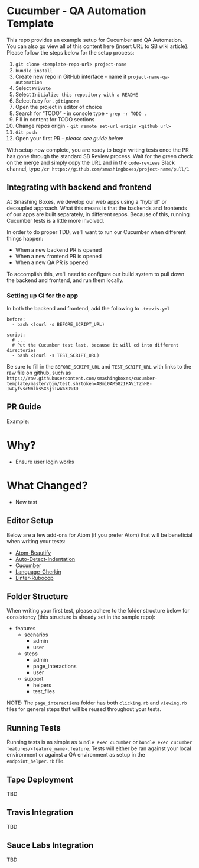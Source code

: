 # Cucumber - QA Automation Template

This repo provides an example setup for Cucumber and QA Automation. You can also go view all of this content here {insert URL to SB wiki article}. Please follow the steps below for the setup process:

1. `git clone <template-repo-url> project-name`
1. `bundle install`
1. Create new repo in GitHub interface - name it `project-name-qa-automation`
1. Select `Private`
1. Select `Initialize this repository with a README`
1. Select `Ruby` for `.gitignore`
1. Open the project in editor of choice
1. Search for “TODO” - in console type - `grep -r TODO .`
1. Fill in content for TODO sections
1. Change repos origin - `git remote set-url origin <github url>`
1. `Git push`
1. Open your first PR - _please see guide below_

With setup now complete, you are ready to begin writing tests once the PR has gone through the standard SB Review process. Wait for the green check on the merge and simply copy the URL and in the `code-reviews` Slack channel, type `/cr https://github.com/smashingboxes/project-name/pull/1`

## Integrating with backend and frontend

At Smashing Boxes, we develop our web apps using a "hybrid" or decoupled approach. What this means is that the backends and frontends of our apps are built separately, in different repos. Because of this, running Cucumber tests is a little more involved.

In order to do proper TDD, we'll want to run our Cucumber when different things happen:
- When a new backend PR is opened
- When a new frontend PR is opened
- When a new QA PR is opened

To accomplish this, we'll need to configure our build system to pull down the backend and frontend, and run them locally.

### Setting up CI for the app

In both the backend and frontend, add the following to `.travis.yml`
````
before:
  - bash <(curl -s BEFORE_SCRIPT_URL)

script:
  # ...
  # Put the Cucumber test last, because it will cd into different directories
  - bash <(curl -s TEST_SCRIPT_URL)
````
Be sure to fill in the `BEFORE_SCRIPT_URL` and `TEST_SCRIPT_URL` with links to the raw file on github, such as `https://raw.githubusercontent.com/smashingboxes/cucumber-template/master/bin/test.sh?token=ABmi0AM58zIPAViTZnHB-IwCyfvscNmlks5XsjiTwA%3D%3D`

## PR Guide

Example:

# Why?

- Ensure user login works

# What Changed?

- New test

## Editor Setup

Below are a few add-ons for Atom (if you prefer Atom) that will be beneficial when writing your tests:

- <a href="https://atom.io/packages/atom-beautify">Atom-Beautify</a>
- <a href="https://atom.io/packages/auto-detect-indentation">Auto-Detect-Indentation</a>
- <a href="https://atom.io/packages/cucumber">Cucumber</a>
- <a href="https://atom.io/packages/language-gherkin">Language-Gherkin</a>
- <a href="https://atom.io/packages/linter-rubocop">Linter-Rubocop</a>

## Folder Structure

When writing your first test, please adhere to the folder structure below for consistency (this structure is already set in the sample repo):

  - features
    - scenarios
      - admin
      - user
    - steps
      - admin
      - page_interactions
      - user
    - support
      - helpers
      - test_files

NOTE: The `page_interactions` folder has both `clicking.rb` and `viewing.rb` files for general steps that will be reused throughout your tests.

## Running Tests

Running tests is as simple as `bundle exec cucumber` or `bundle exec cucumber features/<feature_name>.feature`. Tests will either be ran against your local environment or against a QA environment as setup in the `endpoint_helper.rb` file.

## Tape Deployment

TBD

## Travis Integration

TBD

## Sauce Labs Integration

TBD

